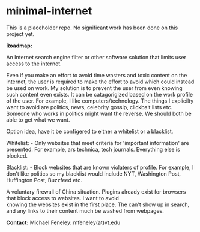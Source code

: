 # minimal-internet

This is a placeholder repo. No significant work has been done on this project yet.

<b>Roadmap:</b>
    
An Internet search engine filter or other software solution that limits user access to the internet.
    
Even if you make an effort to avoid time wasters and toxic content on the internet, the user is required to make
the effort to avoid which could instead be used on work. My solution is to prevent the user from even knowing such content 
even exists. It can be catagorigized based on the work profile of the user. For example, I like computers/technology.
The things I explicilty want to avoid are politics, news, celebrity gossip, clickbait lists etc. Someone who works in politics 
might want the reverse. We should both be able to get what we want.
    
Option idea, have it be configered to either a whitelist or a blacklist. 
  
Whitelist: - Only websites that meet criteria for 'important information' are presented. For example, ars technica, tech 
             journals. Everything else is blocked. 
    
Blacklist: - Block websites that are known violaters of profile. For example, I don't like politics so my blacklist would 
             include NYT, Washington Post, Huffington Post, Buzzfeed etc.
                 
        
A voluntary firewall of China situation. Plugins already exist for browsers that block access to websites. I want to avoid    
knowing the websites exist in the first place. The can't show up in search, and any links to their content much be washed from 
webpages.




<b>Contact:</b>
Michael Feneley: mfeneley(at)vt.edu
